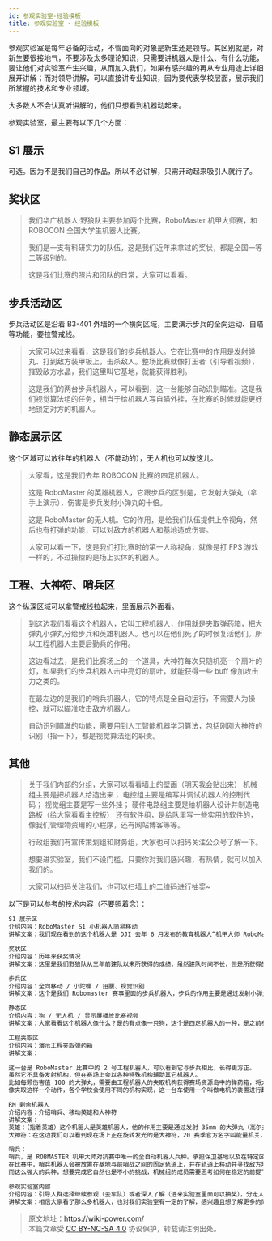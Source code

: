 ```yaml
---
id: 参观实验室-经验模板
title: 参观实验室 - 经验模板
---
```


参观实验室是每年必备的活动，不管面向的对象是新生还是领导。其区别就是，对新生要很接地气，不要涉及太多理论知识，只需要讲机器人是什么、有什么功能，要让他们对实验室产生兴趣，从而加入我们，如果有感兴趣的再从专业用途上详细展开讲解；而对领导讲解，可以直接讲专业知识，因为要代表学校层面，展示我们所掌握的技术和专业领域。

大多数人不会认真听讲解的，他们只想看到机器动起来。

参观实验室，最主要有以下几个方面：

## S1 展示

可选。因为不是我们自己的作品，所以不必讲解，只需开动起来吸引人就行了。

## 奖状区

> 我们华广机器人·野狼队主要参加两个比赛，RoboMaster 机甲大师赛，和 ROBOCON 全国大学生机器人比赛。
>
> 我们是一支有科研实力的队伍，这是我们近年来拿过的奖状，都是全国一等二等级别的。
>
> 这是我们比赛的照片和团队的日常，大家可以看看。

## 步兵活动区

步兵活动区是沿着 B3-401 外墙的一个横向区域，主要演示步兵的全向运动、自瞄等功能，要拉警戒线。

> 大家可以过来看看，这是我们的步兵机器人。它在比赛中的作用是发射弹丸、打到敌方装甲板上，击杀敌人。整场比赛就像打王者（引导看视频），摧毁敌方水晶，我们这里叫它基地，就能获得胜利。
>
> 这是我们的两台步兵机器人，可以看到，这一台能够自动识别瞄准。这是我们视觉算法组的任务，相当于给机器人写自瞄外挂，在比赛的时候就能更好地锁定对方的机器人。

## 静态展示区

这个区域可以放往年的机器人（不能动的），无人机也可以放这儿。

> 大家看，这是我们去年 ROBOCON 比赛的四足机器人。
>
> 这是 RoboMaster 的英雄机器人，它跟步兵的区别是，它发射大弹丸（拿手上演示），伤害是步兵发射小弹丸的十倍。
>
> 这是 RoboMaster 的无人机。它的作用，是给我们队伍提供上帝视角，然后也有打弹的功能，可以对敌方的机器人和基地造成伤害。
>
> 大家可以看一下，这是我们打比赛时的第一人称视角，就像是打 FPS 游戏一样的，不过操控的是场上实体的机器人。

## 工程、大神符、哨兵区

这个纵深区域可以拿警戒线拉起来，里面展示外面看。

> 到这边我们看看这个机器人，它叫工程机器人，作用就是夹取弹药箱，把大弹丸小弹丸分给步兵和英雄机器人。也可以在他们死了的时候复活他们。所以工程机器人主要后勤兵的作用。
>
> 这边看过去，是我们比赛场上的一个道具，大神符每次只随机亮一个扇叶的灯，如果我们的步兵机器人击中亮灯的扇叶，就能获得一些 buff 像加攻击力之类的。
>
> 在最左边的是我们的哨兵机器人，它的特点是全自动运行，不需要人为操控，就可以瞄准攻击敌方机器人。
>
> 自动识别瞄准的功能，需要用到人工智能机器学习算法，包括刚刚大神符的识别（指一下），都是视觉算法组的职责。

## 其他

> 关于我们内部的分组，大家可以看看墙上的壁画（明天我会贴出来）
> 机械组主要是把机器人给造出来；
> 电控组主要是编写并调试机器人的控制代码；
> 视觉组主要是写一些外挂；
> 硬件电路组主要是给机器人设计并制造电路板（给大家看看主控板）
> 还有软件组，是给队里写一些实用的软件的，像我们管理物资用的小程序，还有网站博客等等。
>
> 行政组我们有宣传策划组和财务组，大家也可以扫码关注公众号了解一下。
>
> 想要进实验室，我们不设门槛，只要你对我们感兴趣，有热情，就可以加入我们的。
>
> 大家可以扫码关注我们，也可以扫墙上的二维码进行抽奖~

以下是可以参考的技术内容（不要照着念）：

```markdown
S1 展示区
介绍内容：RoboMaster S1 小机器人简易移动
讲解文案：我们现在看到的这个机器人是 DJI 去年 6 月发布的教育机器人“机甲大师 RoboMasterS1“，相信大家都知道 Robomaster 机甲大师赛，S1 机器人就是源自于 Robomaster 赛事。DJI 基于这项赛事中的探索和积累，研发出 S1 并进行推广，让大家都能亲身体会到机器人的魅力。有兴趣的同学可以试着体验一下（手机 app 操控体验）

奖状区
介绍内容：历年来获奖情况
讲解文案：这里是我们野狼队从三年前建队以来所获得的成绩，虽然建队时间不长，但是所获得的成就大家有目共睹。这里一二三等奖都有，说明了我们队伍具有一定科研实力，也期待你们的加入能为我们注入更多新的能量。（对着奖状解说）

步兵区
介绍内容：全向移动 / 小陀螺 / 扭腰、视觉识别
讲解文案：这个是我们 Robomaster 赛事里面的步兵机器人，步兵的作用主要是通过发射小弹丸攻击敌方机器人，这个枪口就是发射小弹丸的地方（指着位置）。步兵具有高灵活度，是所有机器人中灵敏度最高的一个。他可以进行全方位的移动，现在看它来表演一个”小陀螺旋转“和扭腰……（演示）除此之外，步兵机器人还可以进行视觉识别，比如说自瞄，通俗来说就是能够自动瞄准某个物体而跟着他移动。

静态区
介绍内容：狗 / 无人机 / 显示屏播放比赛视频
讲解文案：大家看看这个机器人像什么？是的有点像一只狗，这个是四足机器人的一种，是之前参加 robocon 赛事的参赛机器人。还有这个是 空中机器人，他也是机器人的一种。大家看了那么多机器人，是不是对机器人的形态认知又刷新了呢？这些机器人的功能，大家可以看看我们的比赛视频。

工程夹取区
介绍内容：演示工程夹取弹药箱
讲解文案：

这一台是 RoboMaster 比赛中的 2 号工程机器人，可以看到它与步兵相比，长得更方正。
虽然它不具备发射机构，但在赛场上会以各种特殊机构辅助其它机器人。
比如每颗伤害值 100 的大弹丸，需要由工程机器人的夹取机构获得赛场资源岛中的弹药箱，将大弹丸收集起来后，补给给英雄机器人。当我方的步兵机器人及其它地面机器人被伤害至战亡后，往往会停留在场地中央，这时工程机器人可以使用它的救援机构将步兵机器人拖回至我方的补给区进行复活。
像夹取这样一个动作，各个学校会使用不同的机构实现，这一台车使用一个叫做电机的装置进行翻转取弹的夹爪，以及一个气缸的执行元件实现夹紧弹药箱的动作。

RM 剩余机器人
介绍内容：介绍哨兵、移动英雄和大神符
讲解文案：
英雄：（指着英雄）这个机器人是英雄机器人，他的作用主要是通过发射 35mm 的大弹丸（高尔夫球实物）攻击敌方机器人，这个枪口就是发射大弹丸的地方（指着位置），其和步兵机器人类似，但相比之下英雄机器人会比步兵机器人具有更高的伤害，同时血量也会略高于步兵，但灵活性以及射速都低于步兵机器人。如果把步兵看做能持续输出血量少的游击兵，那么英雄机器人就是既有爆发杀伤能力，又有一定坦度的战士，在比赛上经常和步兵机器人一起组织进攻。
大神符：在这边我们可以看到现在场上正在旋转发光的是大神符，20 赛季官方名字叫能量机关，由于大神符高难度的激活方式和过往赛季的名称，仍有多数 RM 参赛者称它为大神符。大神符在比赛中提供高额增益效果，需要我方步兵机器人通过特定方式激活大神符，直接提升步兵英雄攻击力和防御力。在比赛场中先激活大神符的一方往往拥有着巨大的优势，是拿下比赛胜利的重要因素（吹水的，觉得不合适可以改）。而激活大神符所需的关键算法，由我们视觉算法组成员负责，需要扎实的数学线代概率伦知识功底，对大神符或者是数学逻辑感兴趣的同学，可以扫描这边二维码观看视觉算法组教程，了解报名我们视觉算法组，谢谢大家！！接下来请大家继续往下参观，

哨兵：
哨兵，是 ROBMASTER 机甲大师对抗赛中唯一的全自动机器人兵种。承担保卫基地以及在特定区域能掩护己方队友的职能。
在比赛中，哨兵机器人会被放置在基地与前哨战之间的固定轨道上，并在轨道上移动并寻找敌方地面机器人进行歼灭。尽管哨兵并没有配置操作手，但规则赋予了它比赛之中最高之一的血量与载弹量。同时区别与其他机器人，装备了双枪管，使哨兵拥有无与伦比的火力，成为了赛场上不可小觑的一股力量。而往届赛场上哨兵的数次拿下全场 MVP 的记录也在印证了这一点。作为比赛中体积最小最轻的机器人，却也是赛场上强有力的生力军。
而这么强大的兵种，想要完成它自然也是不小的挑战，机械组的成员需要思考如何在稳定的前提下将相当多的系统整合到那么小的体积内让它们工作时各司其职，互不干涉：电控组的成员则需要为其规划最优的运动方案，让它在那方寸的轨道上游走自如；视觉组的各位则要为它设计自动瞄准程序，让它在无人操作的情况下也能百发百中。那么，你想来挑战这项艰巨又充满乐趣的项目吗？

参观实验室内部
介绍内容：引导人群选择继续参观（去车队）或者深入了解（进来实验室里面可以抽奖），分走人群
讲解文案：相信大家看了那么多机器人，也对我们实验室有一定的了解，感兴趣且想了解更多的同学可以进入实验室参与抽奖活动，或者参观下一个队伍。
```

> 原文地址：<https://wiki-power.com/>  
> 本篇文章受 [CC BY-NC-SA 4.0](https://creativecommons.org/licenses/by/4.0/deed.zh) 协议保护，转载请注明出处。

